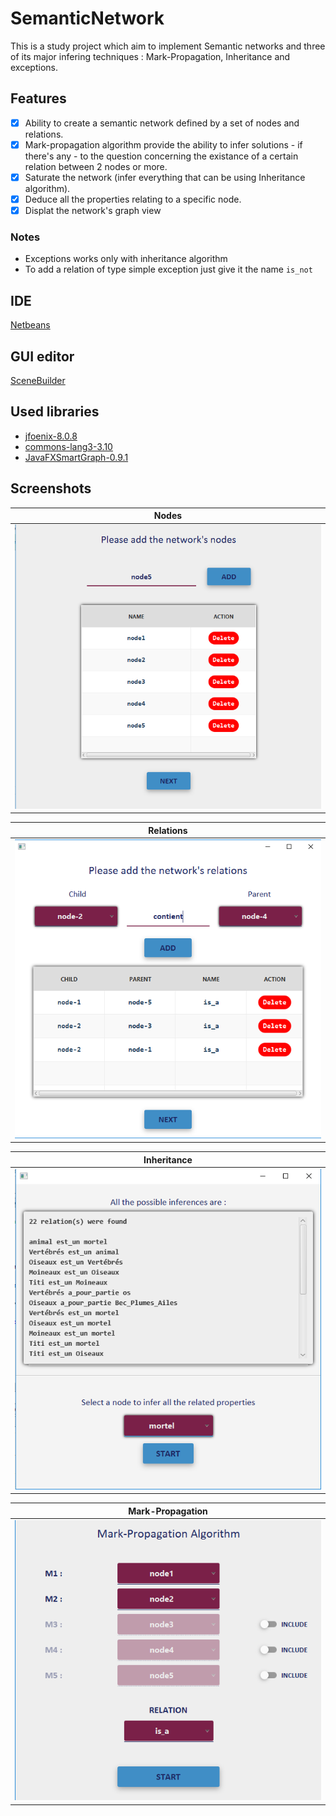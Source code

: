 # SemanticNetwork
This is a study project which aim to implement Semantic networks and three of its major infering techniques : Mark-Propagation, Inheritance and exceptions.

## Features
* [x] Ability to create a semantic network defined by a set of nodes and relations.
* [x] Mark-propagation algorithm provide the ability to infer solutions - if there's any - to the question concerning the existance of a certain relation between 2 nodes or more.
* [x] Saturate the network (infer everything that can be using Inheritance algorithm).
* [x] Deduce all the properties relating to a specific node.
* [x] Displat the network's graph view

### Notes
- Exceptions works only with inheritance algorithm
- To add a relation of type simple exception just give it the name `is_not`

## IDE
[Netbeans](https://netbeans.org/)

## GUI editor
[SceneBuilder](https://gluonhq.com/products/scene-builder/)

## Used libraries
- [jfoenix-8.0.8](http://jfoenix.com/)
- [commons-lang3-3.10](http://commons.apache.org/proper/commons-lang/download_lang.cgi)
- [JavaFXSmartGraph-0.9.1](https://github.com/brunomnsilva/JavaFXSmartGraph)

## Screenshots

Nodes           |
:---------------------:|
![Nodes interface](screenshots/2.png) |

Relations           |
:---------------------:|
![Relations interface](screenshots/3.png) |

Inheritance           |
:---------------------:|
![Inheritance interface](screenshots/8.png) |

Mark-Propagation           |
:---------------------:|
![Mark-Propagation interface](screenshots/5.png) |
